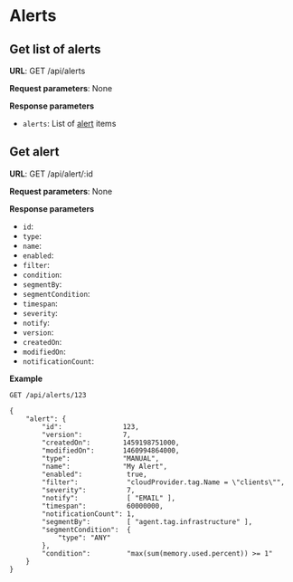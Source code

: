 # Alerts

## Get list of alerts

**URL**: GET /api/alerts

**Request parameters**: None

**Response parameters**

* `alerts`: List of [alert](alerts.md#get-alert) items


## Get alert

**URL**: GET /api/alert/:id

**Request parameters**: None

**Response parameters**

* `id`: 
* `type`: 
* `name`: 
* `enabled`: 
* `filter`: 
* `condition`: 
* `segmentBy`: 
* `segmentCondition`: 
* `timespan`: 
* `severity`: 
* `notify`: 
* `version`: 
* `createdOn`: 
* `modifiedOn`: 
* `notificationCount`: 

**Example**

```
GET /api/alerts/123

{
    "alert": {
        "id":               123,
        "version":          7,
        "createdOn":        1459198751000,
        "modifiedOn":       1460994864000,
        "type":             "MANUAL",
        "name":             "My Alert",
        "enabled":           true,
        "filter":            "cloudProvider.tag.Name = \"clients\"",
        "severity":          7,
        "notify":            [ "EMAIL" ],
        "timespan":          60000000,
        "notificationCount": 1,
        "segmentBy":         [ "agent.tag.infrastructure" ],
        "segmentCondition":  {
            "type": "ANY"
        },
        "condition":         "max(sum(memory.used.percent)) >= 1"
    }
}
```
